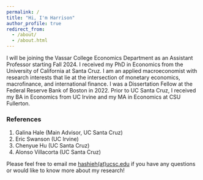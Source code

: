 ```yaml
---
permalink: /
title: "Hi, I'm Harrison"
author_profile: true
redirect_from: 
  - /about/
  - /about.html
---
```


I will be joining the Vassar College Economics Department as an Assistant Professor starting Fall 2024. I received my PhD in Economics from the University of California at Santa Cruz. I am an applied macroeconomist with research interests that lie at the intersection of monetary economics, macrofinance, and international finance. I was a Dissertation Fellow at the Federal Reserve Bank of Boston in 2022. Prior to UC Santa Cruz, I received my BA in Economics from UC Irvine and my MA in Economics at CSU Fullerton.

### References
1. Galina Hale (Main Advisor, UC Santa Cruz)
2. Eric Swanson (UC Irvine)
3. Chenyue Hu (UC Santa Cruz)
4. Alonso Villacorta (UC Santa Cruz)

Please feel free to email me [hashieh(at)ucsc.edu](mailto:hashieh@ucsc.edu) if you have any questions or would like to know more about my research! 



